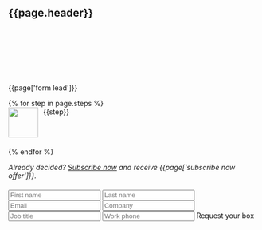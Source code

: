 <section class="offwhite-bg header-bg">
  <div style="width: 100%; height: 120px; position: relative">
    <h2 class="handdrawn page-header">{{page.header}}</h2>
  </div>
  <div class="container">
    <div class="row box-bg no-bg-mobile" style="padding-top: 20px; padding-bottom: 20px">
      <div class="col-xs-12 col-md-6">    
      <p>{{page['form lead']}}</p>
        {% for step in page.steps %}
        <div class="step" style="display: block; clear: both; margin-bottom: 20px; overflow: auto">
          <img style="width: 60px; float: left;" src="/assets/images/numbers/{{forloop.index}}.svg">
          <p style="margin: 0 0 0 10px; width: calc(100% - 70px); float: left">{{step}}</p>
        </div>
        {% endfor %}
        <div class="offer">
        <p style="font-style: italic; font-size: 14px">Already decided? <a href="/pricing">Subscribe now</a> and receive {{page['subscribe now offer']}}.</p>
        </div>
      </div>
      <div class="col-xs-12 col-md-6">
      <form id="trial-form" style="margin-top: 20px">
      <input class="half" type="text" name="first_name" placeholder="First name" required>
      <input class="half" type="text" name="last_name" placeholder="Last name" required>
      <input type="email" name="email" placeholder="Email" required>
      <input type="text" name="company" placeholder="Company" required>
      <input type="text" name="job_title" placeholder="Job title" required>
      <input type="text" name="phone" placeholder="Work phone" required>
      <input type="text" class="honeypot" style="position: absolute; left: -2000px" placeholder="Please leave this empty. Thanks!">
      <a class="btn btn-red" style="max-width: none" onclick="$('#trial-form').submit()"><span>Request your box</span></a>
      <input type="submit" style="position: absolute; left: -2000px">
      </form>
      <p style="display: none" class="trial-success">Great! We've received your request and will reach out to you shortly.</p>
      <p style="display: none" class="trial-error">Uh oh. Something went wrong. Please try again shortly.</p>
      </div>
    </div>
  </div>
  <script>
      if (getUrlParameter('email')) {
        console.log(getUrlParameter('email'));
        $("input[name='email']").val(getUrlParameter('email'));
      }
  </script>
</section>
